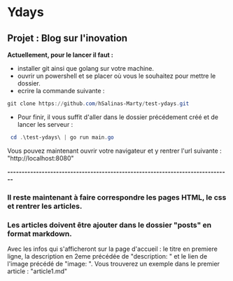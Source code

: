 # Ydays 

## Projet : Blog sur l'inovation

**Actuellement, pour le lancer il faut :**


- installer git ainsi que golang sur votre machine.
- ouvrir un powershell et se placer où vous le souhaitez pour mettre le dossier.
- ecrire la commande suivante : 
```powershell
git clone https://github.com/hSalinas-Marty/test-ydays.git
```
- Pour finir, il vous suffit d'aller dans le dossier précédement créé et de lancer les serveur :
```powershell
 cd .\test-ydays\ | go run main.go
```

Vous pouvez maintenant ouvrir votre navigateur et y rentrer l'url suivante : "http://localhost:8080"

**------------------------------------------------------------------------------**

### Il reste maintenant à faire correspondre les pages HTML, le css et rentrer les articles.

### Les articles doivent être ajouter dans le dossier "posts" en format markdown. 

Avec les infos qui s'afficheront sur la page d'accueil : le titre en premiere ligne, la description en 2eme précédée de "description: " et le lien de l'image précédé de "image: ". Vous trouverez un exemple dans le premier article : "article1.md"